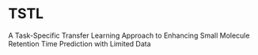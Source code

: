 # TSTL
A Task-Specific Transfer Learning Approach to Enhancing Small Molecule Retention Time Prediction with Limited Data
